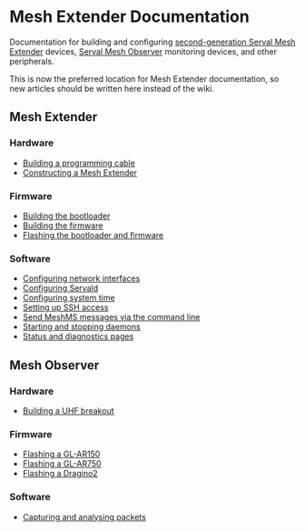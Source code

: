 # Mesh Extender Documentation
Documentation for building and configuring [second-generation Serval Mesh Extender](http://developer.servalproject.org/dokuwiki/doku.php?id=content:meshextender:2ng) devices, [Serval Mesh Observer](http://developer.servalproject.org/dokuwiki/doku.php?id=content:meshobserver:main_page) monitoring devices, and other peripherals.

This is now the preferred location for Mesh Extender documentation, so new articles should be written here instead of the wiki.

## Mesh Extender
### Hardware  
- [Building a programming cable](mesh-extender/hardware/programming-cable.md)  
- [Constructing a Mesh Extender](mesh-extender/hardware/mesh-extender-build-process.md)  

### Firmware  
- [Building the bootloader](mesh-extender/firmware/mesh-extender-bootloader-build.md)  
- [Building the firmware](mesh-extender/firmware/mesh-extender-firmware-build.md)  
- [Flashing the bootloader and firmware](mesh-extender/firmware/mesh-extender-flash-process.md)  

### Software
- [Configuring network interfaces](mesh-extender/software/network-configuration.md)
- [Configuring Servald](mesh-extender/software/servald-configuration.md)
- [Configuring system time](mesh-extender/software/system-time.md)
- [Setting up SSH access](mesh-extender/software/ssh.md)  
- [Send MeshMS messages via the command line](mesh-extender/software/send-meshms-manually.md)  
- [Starting and stopping daemons](mesh-extender/software/using-daemons.md)
- [Status and diagnostics pages](mesh-extender/software/diagnostics-pages.md)

## Mesh Observer
### Hardware
- [Building a UHF breakout](mesh-observer/hardware/uhf-breakout.md)

### Firmware
- [Flashing a GL-AR150](mesh-observer/firmware/ar150-flash-process.md)  
- [Flashing a GL-AR750](mesh-observer/firmware/ar750-flash-process.md)  
- [Flashing a Dragino2](mesh-observer/firmware/dragino-flash-process.md)  

### Software
- [Capturing and analysing packets](mesh-observer/software/capturing-packets.md)
